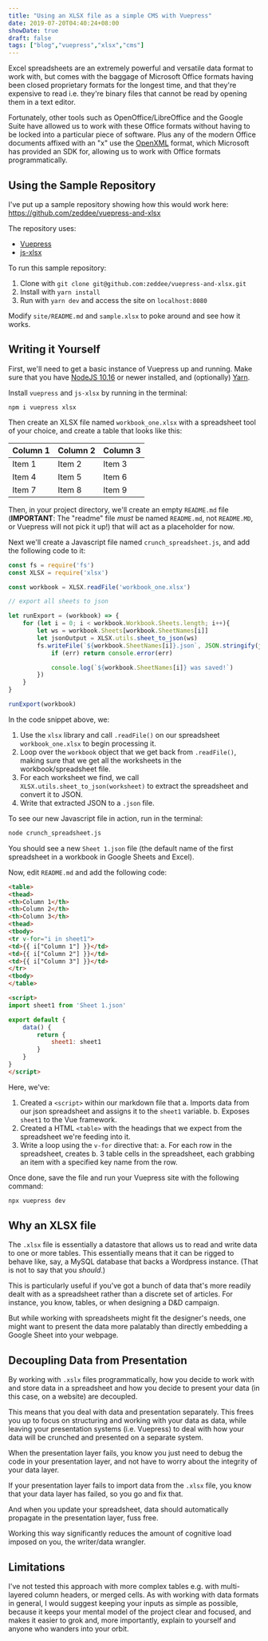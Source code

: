 ```yaml
---
title: "Using an XLSX file as a simple CMS with Vuepress"
date: 2019-07-20T04:40:24+08:00
showDate: true
draft: false
tags: ["blog","vuepress","xlsx","cms"]
---
```


Excel spreadsheets are an extremely powerful and versatile data format to work with,
but comes with the baggage of Microsoft Office formats having been closed proprietary formats for
the longest time, and that they're expensive to read i.e. they're binary files that cannot be read
by opening them in a text editor.

Fortunately, other tools such as OpenOffice/LibreOffice and the Google Suite have allowed us
to work with these Office formats without having to be locked into a particular piece of software.
Plus any of the modern Office documents affixed with an "x" use the
[OpenXML](https://github.com/OfficeDev/office-content/tree/master/en-us/OpenXMLCon) format,
which Microsoft has provided an SDK for, allowing us to work with Office formats programmatically.

## Using the Sample Repository

I've put up a sample repository showing how this would work here: https://github.com/zeddee/vuepress-and-xlsx

The repository uses:

- [Vuepress](https://vuepress.vuejs.org/guide/)
- [js-xlsx](https://github.com/SheetJS/js-xlsx)

To run this sample repository:

1. Clone with `git clone git@github.com:zeddee/vuepress-and-xlsx.git`
2. Install with `yarn install`
3. Run with `yarn dev` and access the site on `localhost:8080`

Modify `site/README.md` and `sample.xlsx` to poke around and see how it works.

## Writing it Yourself

First, we'll need to get a basic instance of Vuepress up and running.
Make sure that you have [NodeJS 10.16](https://nodejs.org/en/) or newer installed,
and (optionally) [Yarn](https://yarnpkg.com/en/).

Install `vuepress` and `js-xlsx` by running in the terminal:

```
npm i vuepress xlsx
```

Then create an XLSX file named `workbook_one.xlsx` with a spreadsheet tool of your choice, and create a table that looks like this:

<table>
<thead>
<th>Column 1</th>
<th>Column 2</th>
<th>Column 3</th>
</thead>
<tbody>
<tr><td>Item 1</td><td>Item 2</td><td>Item 3</td></tr>
<tr><td>Item 4</td><td>Item 5</td><td>Item 6</td></tr>
<tr><td>Item 7</td><td>Item 8</td><td>Item 9</td></tr>
</tbody>
</table>

Then, in your project directory, we'll create an empty `README.md` file
(**IMPORTANT**: The "readme" file _must_ be named `README.md`, not `README.MD`, or Vuepress will not pick it up!)
that will act as a placeholder for now.

Next we'll create a Javascript file named `crunch_spreadsheet.js`, and add the following code to it:

```javascript
const fs = require('fs')
const XLSX = require('xlsx')

const workbook = XLSX.readFile('workbook_one.xlsx')

// export all sheets to json

let runExport = (workbook) => {
    for (let i = 0; i < workbook.Workbook.Sheets.length; i++){
        let ws = workbook.Sheets[workbook.SheetNames[i]]
        let jsonOutput = XLSX.utils.sheet_to_json(ws)
        fs.writeFile(`${workbook.SheetNames[i]}.json`, JSON.stringify(jsonOutput), (err)=>{
            if (err) return console.error(err)

            console.log(`${workbook.SheetNames[i]} was saved!`)
        })
    }
}

runExport(workbook)
```

In the code snippet above, we:

1. Use the `xlsx` library and call `.readFile()` on our spreadsheet `workbook_one.xlsx` to begin processing it.
2. Loop over the `workbook` object that we get back from `.readFile()`, making sure that we get all the worksheets in the workbook/spreadsheet file.
3. For each worksheet we find, we call `XLSX.utils.sheet_to_json(worksheet)` to extract the spreadsheet and convert it to JSON.
4. Write that extracted JSON to a `.json` file.

To see our new Javascript file in action, run in the terminal:

```bash
node crunch_spreadsheet.js
```

You should see a new `Sheet 1.json` file (the default name of the first spreadsheet in a workbook in Google Sheets and Excel).

Now, edit `README.md` and add the following code:

```html
<table>
<thead>
<th>Column 1</th>
<th>Column 2</th>
<th>Column 3</th>
<thead>
<tbody>
<tr v-for="i in sheet1">
<td>{{ i["Column 1"] }}</td>
<td>{{ i["Column 2"] }}</td>
<td>{{ i["Column 3"] }}</td>
</tr>
<tbody>
</table>

<script>
import sheet1 from 'Sheet 1.json'

export default {
    data() {
        return {
            sheet1: sheet1
        }
    }
}
</script>
```

Here, we've:

1. Created a `<script>` within our markdown file that
    a. Imports data from our json spreadsheet and assigns it to the `sheet1` variable.
    b. Exposes `sheet1` to the Vue framework.
2. Created a HTML `<table>` with the headings that we expect from the spreadsheet we're feeding into it.
3. Write a loop using the `v-for` directive that:
    a. For each row in the spreadsheet, creates
    b. 3 table cells in the spreadsheet, each grabbing an item with a specified key name from the row.

Once done, save the file and run your Vuepress site with the following command:

```bash
npx vuepress dev
```

## Why an XLSX file

The `.xlsx` file is essentially a datastore that allows us to read and write data to one or more tables.
This essentially means that it can be rigged to behave like, say, a MySQL database that backs a Wordpress instance.
(That is not to say that you _should_.)

This is particularly useful if you've got a bunch of data that's more readily dealt with as a spreadsheet
rather than a discrete set of articles. For instance, you know, tables, or when designing a D&D campaign.

But while working with spreadsheets might fit the designer's needs, one might want to present the data more
palatably than directly embedding a Google Sheet into your webpage.

## Decoupling Data from Presentation

By working with `.xslx` files programmatically, how you decide to work with and store data in a spreadsheet
and how you decide to present your data (in this case, on a website) are decoupled.

This means that you deal with data and presentation separately.
This frees you up to focus on structuring and working with your data as data,
while leaving your presentation systems (i.e. Vuepress) to deal with how your data
will be crunched and presented on a separate system.

When the presentation layer fails, you know you just need to debug the code in your presentation layer,
and not have to worry about the integrity of your data layer.

If your presentation layer fails to import data from the `.xlsx` file, you know that your data layer has failed,
so you go and fix that.

And when you update your spreadsheet, data should automatically propagate in the presentation layer, fuss free.

Working this way significantly reduces the amount of cognitive load imposed on you, the writer/data wrangler.

## Limitations

I've not tested this approach with more complex tables e.g. with multi-layered column headers, or merged cells.
As with working with data formats in general, I would suggest keeping your inputs as simple as possible,
because it keeps your mental model of the project clear and focused, and makes it easier to grok and, more importantly,
explain to yourself and anyone who wanders into your orbit.

